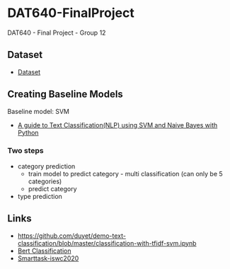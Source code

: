 # DAT640-FinalProject
DAT640 - Final Project - Group 12

## Dataset
- [Dataset](https://www.kaggle.com/uciml/indian-liver-patient-records)

## Creating Baseline Models

Baseline model: SVM
- [A guide to Text Classification(NLP) using SVM and Naive Bayes with Python](https://medium.com/@bedigunjit/simple-guide-to-text-classification-nlp-using-svm-and-naive-bayes-with-python-421db3a72d34)

### Two steps
- category prediction
    - train model to predict category - multi classification (can only be 5 categories)
    - predict category
- type prediction


## Links
- https://github.com/duyet/demo-text-classification/blob/master/classification-with-tfidf-svm.ipynb
- [Bert Classification](https://soumilshah1995.blogspot.com/2021/04/using-bert-with-scikit-learn-to-do-text.html)
- [Smarttask-iswc2020](https://github.com/rcelebi/iswc2020-smarttask/blob/master/notebooks/TFIDF_type_pred_dbpedia_frequent_type.ipynb)
